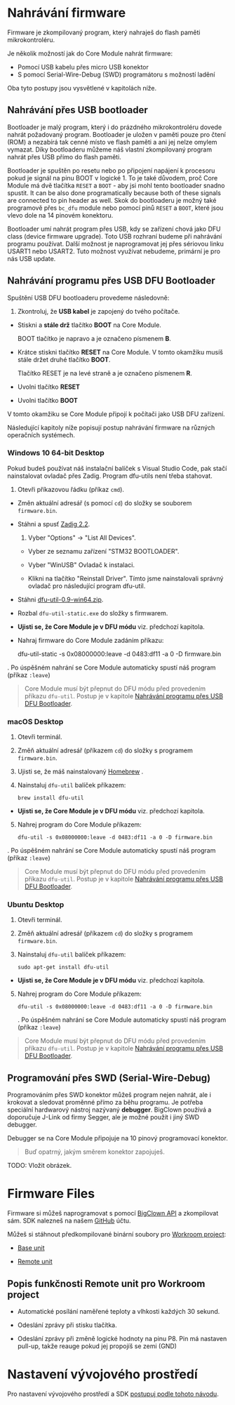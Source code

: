 
# Nahrávání firmware


<!-- toc -->


Firmware je zkompilovaný program, který nahraješ do flash paměti mikrokontroléru.

Je několik možností jak do Core Module nahrát firmware:

* Pomocí USB kabelu přes micro USB konektor
* S pomocí Serial-Wire-Debug (SWD) programátoru s možností ladění

Oba tyto postupy jsou vysvětlené v kapitolách níže.


## Nahrávání přes USB bootloader

Bootloader je malý program, který i do prázdného mikrokontroléru dovede nahrát požadovaný program.
Bootloader je uložen v paměti pouze pro čtení (ROM) a nezabírá tak cenné místo ve flash paměti a ani jej nelze omylem vymazat.
Díky bootloaderu můžeme náš vlastní zkompilovaný program nahrát přes USB přímo do flash paměti.

Bootloader je spuštěn po resetu nebo po připojení napájení k procesoru pokud je signál na pinu BOOT v logické 1.
To je také důvodem, proč Core Module má dvě tlačítka `RESET` a `BOOT` - aby jsi mohl tento bootloader snadno spustit.
It can be also done programatically because both of these signals are connected to pin header as well.
Skok do bootloaderu je možný také programově přes `bc_dfu` module nebo pomocí pinů `RESET` a `BOOT`, které jsou vlevo dole na 14 pinovém konektoru.

Bootloader umí nahrát program přes USB, kdy se zařízení chová jako DFU class (device firmware upgrade). Toto USB rozhraní budeme při nahrávání programu používat.
Další možnost je naprogramovat jej přes sériovou linku USART1 nebo USART2. Tuto možnost využívat nebudeme, primární je pro nás USB update.


## Nahrávání programu přes USB DFU Bootloader


Spuštění USB DFU bootloaderu provedeme následovně:

1. Zkontroluj, že **USB kabel** je zapojený do tvého počítače.

* Stiskni a **stále drž** tlačítko **BOOT** na Core Module.

   BOOT tlačítko je napravo a je označeno písmenem **B**.

* Krátce stiskni tlačítko **RESET** na Core Module. V tomto okamžiku musíš stále držet druhé tlačítko **BOOT**.

   Tlačítko RESET je na levé straně a je označeno písmenem **R**.

* Uvolni tlačítko **RESET**

* Uvolni tlačítko **BOOT**

V tomto okamžiku se Core Module připojí k počítači jako USB DFU zařízení.

Následující kapitoly níže popisují postup nahrávání firmware na různých operačních systémech.


### Windows 10 64-bit Desktop

Pokud budeš používat náš instalační balíček s Visual Studio Code, pak stačí nainstalovat ovladač přes Zadig. Program dfu-utils není třeba stahovat.

1. Otevři příkazovou řádku (příkaz `cmd`).

* Změn aktuální adresář (s pomocí `cd`) do složky se souborem `firmware.bin`.

* Stáhni a spusť [Zadig 2.2](http://zadig.akeo.ie/downloads/zadig_2.2.exe).

   1. Vyber "Options" -> "List All Devices".

   * Vyber ze seznamu zařízení "STM32 BOOTLOADER".

   * Vyber "WinUSB" Ovladač k instalaci.

   * Klikni na tlačítko "Reinstall Driver".
    Tímto jsme nainstalovali správný ovladač pro následující program dfu-util.

* Stáhni [dfu-util-0.9-win64.zip](http://dfu-util.sourceforge.net/releases/dfu-util-0.9-win64.zip).

* Rozbal `dfu-util-static.exe` do složky s firmwarem.

* **Ujisti se, že Core Module je v DFU módu** viz. předchozí kapitola.

* Nahraj firmware do Core Module zadáním příkazu:

    dfu-util-static -s 0x08000000:leave -d 0483:df11 -a 0 -D firmware.bin

. Po úspěšném nahrání se Core Module automaticky spustí náš program (příkaz `:leave`)

> Core Module musí být přepnut do DFU módu před provedením příkazu `dfu-util`.
> Postup je v kapitole [Nahrávání programu přes USB DFU Bootloader](#nahravani-programu-pres-usb-dfu-bootloader).


### macOS Desktop

1. Otevři terminál.

2. Změň aktuální adresář (příkazem `cd`) do složky s programem `firmware.bin`.

3. Ujisti se, že máš nainstalovaný [Homebrew](http://brew.sh) .

4. Nainstaluj `dfu-util` balíček příkazem:

   `brew install dfu-util`

* **Ujisti se, že Core Module je v DFU módu** viz. předchozí kapitola.

5. Nahrej program do Core Module příkazem:

   `dfu-util -s 0x08000000:leave -d 0483:df11 -a 0 -D firmware.bin`

. Po úspěšném nahrání se Core Module automaticky spustí náš program (příkaz `:leave`)

> Core Module musí být přepnut do DFU módu před provedením příkazu `dfu-util`.
> Postup je v kapitole [Nahrávání programu přes USB DFU Bootloader](#nahravani-programu-pres-usb-dfu-bootloader).


### Ubuntu Desktop

1. Otevři terminál.

2. Změň aktuální adresář (příkazem `cd`) do složky s programem `firmware.bin`.

3. Nainstaluj `dfu-util` balíček příkazem:

   `sudo apt-get install dfu-util`

* **Ujisti se, že Core Module je v DFU módu** viz. předchozí kapitola.

5. Nahrej program do Core Module příkazem:

   `dfu-util -s 0x08000000:leave -d 0483:df11 -a 0 -D firmware.bin`

   . Po úspěšném nahrání se Core Module automaticky spustí náš program (příkaz `:leave`)

> Core Module musí být přepnut do DFU módu před provedením příkazu `dfu-util`.
> Postup je v kapitole [Nahrávání programu přes USB DFU Bootloader](#nahravani-programu-pres-usb-dfu-bootloader).



## Programování přes SWD (Serial-Wire-Debug)


Programováním přes SWD konektor můžeš program nejen nahrát, ale i krokovat a sledovat proměnné přímo za běhu programu.
Je potřeba speciální hardwarový nástroj nazývaný **debugger**.
BigClown používá a doporučuje J-Link od firmy Segger, ale je možné použít i jiný SWD debugger.

Debugger se na Core Module připojuje na 10 pinový programovací konektor.

> Buď opatrný, jakým směrem konektor zapojuješ.

TODO: Vložit obrázek.


# Firmware Files

Firmware si můžeš naprogramovat s pomocí [BigClown API](http://api.bigclown.com) a zkompilovat sám.
SDK nalezneš na našem [GitHub](https://github.com/bigclownlabs) účtu.

Můžeš si stáhnout předkompilované binární soubory pro [Workroom project](workroom.md):

* [Base unit](https://drive.google.com/open?id=0B5pXL_JAACMvM284WW9sSFNCWkE)

* [Remote unit](https://drive.google.com/open?id=0B5pXL_JAACMvVkNRT2dPd1VJRlE)


## Popis funkčnosti Remote unit pro Workroom project

* Automatické posílání naměřené teploty a vlhkosti každých 30 sekund.

* Odeslání zprávy při stisku tlačítka.

* Odeslání zprávy při změně logické hodnoty na pinu P8. Pin má nastaven pull-up, takže reauge pokud jej propojíš se zemi (GND)


# Nastavení vývojového prostředí


Pro nastavení vývojového prostředí a SDK [postupuj podle tohoto návodu](core-module-setup.md).
